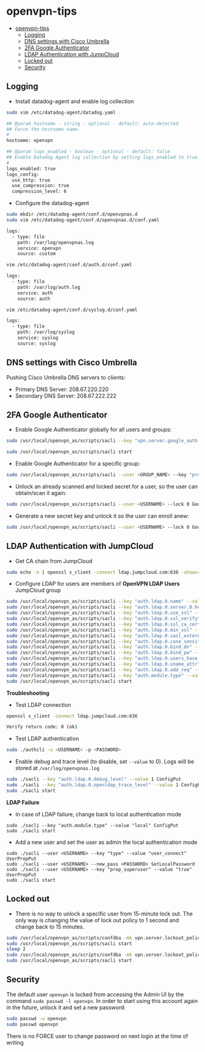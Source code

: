 # openvpn-tips

- [openvpn-tips](#openvpn-tips)
  - [Logging](#logging)
  - [DNS settings with Cisco Umbrella](#dns-settings-with-cisco-umbrella)
  - [2FA Google Authenticator](#2fa-google-authenticator)
  - [LDAP Authentication with JumpCloud](#ldap-authentication-with-jumpcloud)
  - [Locked out](#locked-out)
  - [Security](#security)

## Logging
- Install datadog-agent and enable log collection
```sh
sudo vim /etc/datadog-agent/datadog.yaml

## @param hostname - string - optional - default: auto-detected
## Force the hostname name.
#
hostname: openvpn

## @param logs_enabled - boolean - optional - default: false
## Enable Datadog Agent log collection by setting logs_enabled to true.
#
logs_enabled: true
logs_config:
  use_http: true
  use_compression: true
  compression_level: 6
```
- Configure the datadog-agent
```sh
sudo mkdir /etc/datadog-agent/conf.d/openvpnas.d
sudo vim /etc/datadog-agent/conf.d/openvpnas.d/conf.yaml

logs:
  - type: file
    path: /var/log/openvpnas.log
    service: openvpn
    source: custom

vim /etc/datadog-agent/conf.d/auth.d/conf.yaml

logs:
  - type: file
    path: /var/log/auth.log
    service: auth
    source: auth

vim /etc/datadog-agent/conf.d/syslog.d/conf.yaml

logs:
  - type: file
    path: /var/log/syslog
    service: syslog
    source: syslog
```

## DNS settings with Cisco Umbrella
Pushing Cisco Umbrella DNS servers to clients:
- Primary DNS Server: 208.67.220.220
- Secondary DNS Server: 208.67.222.222

## 2FA Google Authenticator
- Enable Google Authenticator globally for all users and groups:
```sh
sudo /usr/local/openvpn_as/scripts/sacli --key "vpn.server.google_auth.enable" --value "true" ConfigPut

sudo /usr/local/openvpn_as/scripts/sacli start
```
- Enable Google Authenticator for a specific group:
```sh
sudo /usr/local/openvpn_as/scripts/sacli --user <GROUP_NAME> --key "prop_google_auth" --value "true" UserPropPut
```
- Unlock an already scanned and locked secret for a user, so the user can obtain/scan it again:
```sh
sudo /usr/local/openvpn_as/scripts/sacli --user <USERNAME> --lock 0 GoogleAuthLock
```
- Generate a new secret key and unlock it so the user can enroll anew:
```sh
sudo /usr/local/openvpn_as/scripts/sacli --user <USERNAME> --lock 0 GoogleAuthRegen
```

## LDAP Authentication with JumpCloud
- Get CA chain from JumpCloud
```sh
sudo echo -n | openssl s_client -connect ldap.jumpcloud.com:636 -showcerts | sed -ne '/-BEGIN CERTIFICATE-/,/-END CERTIFICATE-/p' > /etc/ssl/certs/jumpcloud.chain.pem
```
- Configure LDAP for users are members of **OpenVPN LDAP Users** JumpCloud group
```sh
sudo /usr/local/openvpn_as/scripts/sacli --key "auth.ldap.0.name" --value "JumpCloud Secure LDAP" ConfigPut
sudo /usr/local/openvpn_as/scripts/sacli --key "auth.ldap.0.server.0.host" --value "ldap.jumpcloud.com" ConfigPut
sudo /usr/local/openvpn_as/scripts/sacli --key "auth.ldap.0.use_ssl" --value "always" ConfigPut
sudo /usr/local/openvpn_as/scripts/sacli --key "auth.ldap.0.ssl_verify" --value "demand" ConfigPut
sudo /usr/local/openvpn_as/scripts/sacli --key "auth.ldap.0.ssl_ca_cert" --value "/etc/ssl/certs/jumpcloud.chain.pem" ConfigPut
sudo /usr/local/openvpn_as/scripts/sacli --key "auth.ldap.0.min_ssl" --value "tls1_2" ConfigPut
sudo /usr/local/openvpn_as/scripts/sacli --key "auth.ldap.0.sasl_external" --value "false" ConfigPut
sudo /usr/local/openvpn_as/scripts/sacli --key "auth.ldap.0.case_sensitive" --value "false" ConfigPut
sudo /usr/local/openvpn_as/scripts/sacli --key "auth.ldap.0.bind_dn" --value "uid=<INIT_USERNAME>,ou=Users,o=<ORGANIZATION_ID>,dc=jumpcloud,dc=com" ConfigPut
sudo /usr/local/openvpn_as/scripts/sacli --key "auth.ldap.0.bind_pw" --value <INIT_PASSWORD> ConfigPut
sudo /usr/local/openvpn_as/scripts/sacli --key "auth.ldap.0.users_base_dn" --value "OU=Users,o=<ORGANIZATION_ID>,DC=jumpcloud,DC=com" ConfigPut
sudo /usr/local/openvpn_as/scripts/sacli --key "auth.ldap.0.uname_attr" --value "uid" ConfigPut
sudo /usr/local/openvpn_as/scripts/sacli --key "auth.ldap.0.add_req" --value "memberOf=cn=OpenVPN LDAP Users,ou=Users,o=<ORGANIZATION_ID>,dc=jumpcloud,dc=com" ConfigPut
sudo /usr/local/openvpn_as/scripts/sacli --key "auth.module.type" --value "ldap" ConfigPut
sudo /usr/local/openvpn_as/scripts/sacli start
```
**Troubleshooting**
- Test LDAP connection
```sh
openssl s_client -connect ldap.jumpcloud.com:636

Verify return code: 0 (ok)
```
- Test LDAP authentication
```sh
sudo ./authcli -u <USERNAME> -p <PASSWORD>
```
- Enable debug and trace level (to disable, set `--value` to 0). Logs will be stored at `/var/log/openvpnas.log`
```sh
sudo ./sacli --key "auth.ldap.0.debug_level" --value 1 ConfigPut
sudo ./sacli --key "auth.ldap.0.openldap_trace_level" --value 1 ConfigPut
sudo ./sacli start
```
**LDAP Failure**
- In case of LDAP failure, change back to local authentication mode
```
sudo ./sacli --key "auth.module.type" --value "local" ConfigPut
sudo ./sacli start
```
- Add a new user and set the user as admin the local authentication mode
```
sudo ./sacli --user <USERNAME> --key "type" --value "user_connect" UserPropPut
sudo ./sacli --user <USERNAME> --new_pass <PASSWORD> SetLocalPassword
sudo ./sacli --user <USERNAME> --key "prop_superuser" --value "true" UserPropPut
sudo ./sacli start
```

## Locked out
- There is no way to unlock a specific user from 15-minute lock out. The only way is changing the value of lock out policy to 1 second and change back to 15 minutes.
```sh
sudo /usr/local/openvpn_as/scripts/confdba -mk vpn.server.lockout_policy.reset_time -v 1
sudo /usr/local/openvpn_as/scripts/sacli start
sleep 2
sudo /usr/local/openvpn_as/scripts/confdba -mk vpn.server.lockout_policy.reset_time -v 900
sudo /usr/local/openvpn_as/scripts/sacli start
```

## Security
The default user `openvpn` is locked from accessing the Admin UI by the command `sudo passwd -l openvpn`. In order to start using this account again in the future, unlock it and set a new password:
```bash
sudo passwd -u openvpn
sudo passwd openvpn
```
There is no FORCE user to change password on next login at the time of writing
